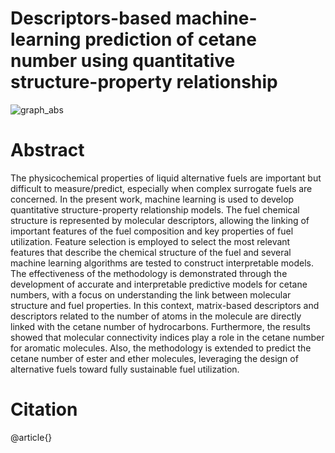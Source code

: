 # Descriptors-based machine-learning prediction of cetane number using quantitative structure-property relationship

![graph_abs](https://github.com/RodolfosmFreitas/AI-SyntheticFuel/assets/142793854/bfd2c434-7a6d-40f4-8963-0c291ff77eba)


# Abstract
The physicochemical properties of liquid alternative fuels are important but
difficult to measure/predict, especially when complex surrogate fuels are concerned.
In the present work, machine learning is used to develop quantitative
structure-property relationship models. The fuel chemical structure is represented
by molecular descriptors, allowing the linking of important features of
the fuel composition and key properties of fuel utilization. Feature selection
is employed to select the most relevant features that describe the chemical
structure of the fuel and several machine learning algorithms are tested
to construct interpretable models. The effectiveness of the methodology is
demonstrated through the development of accurate and interpretable predictive
models for cetane numbers, with a focus on understanding the link
between molecular structure and fuel properties. In this context, matrix-based
descriptors and descriptors related to the number of atoms in the
molecule are directly linked with the cetane number of hydrocarbons. Furthermore,
the results showed that molecular connectivity indices play a role
in the cetane number for aromatic molecules. Also, the methodology is extended
to predict the cetane number of ester and ether molecules, leveraging
the design of alternative fuels toward fully sustainable fuel utilization.

# Citation
@article{}
